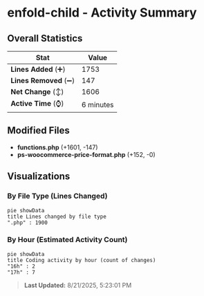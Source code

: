# enfold-child - Activity Summary 

## Overall Statistics

| Stat                   | Value                                                             |
| ---------------------- | ----------------------------------------------------------------- |
| **Lines Added** (➕)   | 1753                                          |
| **Lines Removed** (➖) | 147                                        |
| **Net Change** (↕)    | 1606                |
| **Active Time** (⌚)   | 6 minutes |


## Modified Files
- **functions.php** (+1601, -147)
- **ps-woocommerce-price-format.php** (+152, -0)

## Visualizations

### By File Type (Lines Changed)

```mermaid
pie showData
title Lines changed by file type
".php" : 1900
```

### By Hour (Estimated Activity Count)

```mermaid
pie showData
title Coding activity by hour (count of changes)
"16h" : 2
"17h" : 7
```


> **Last Updated:** 8/21/2025, 5:23:01 PM